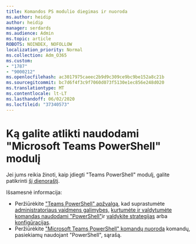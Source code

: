 ```yaml
---
title: Komandos PS modulio diegimas ir nuoroda
ms.author: heidip
author: heidip
manager: serdards
ms.audience: Admin
ms.topic: article
ROBOTS: NOINDEX, NOFOLLOW
localization_priority: Normal
ms.collection: Adm_O365
ms.custom:
- "1787"
- "9000212"
ms.openlocfilehash: ac3017975caeec2b9d9c309ce9bc9be152a8c21b
ms.sourcegitcommit: bc7d6f4f3c9f7060d073f5130e1ec856e248d020
ms.translationtype: MT
ms.contentlocale: lt-LT
ms.lasthandoff: 06/02/2020
ms.locfileid: "37340573"
---
```

# <a name="what-you-can-accomplish-with-microsoft-teams-powershell-module"></a>Ką galite atlikti naudodami "Microsoft Teams PowerShell" modulį

Jei jums reikia žinoti, kaip įdiegti "Teams PowerShell" modulį, galite patikrinti [šį dienoraštį](https://blogs.technet.microsoft.com/skypehybridguy/2017/11/07/microsoft-teams-powershell-support/).

Išsamesnė informacija:

- Peržiūrėkite ["Teams PowerShell" apžvalgą,](https://docs.microsoft.com/MicrosoftTeams/teams-powershell-overview) kad suprastumėte [administratoriaus vaidmens galimybes,](https://docs.microsoft.com/MicrosoftTeams/using-admin-roles) [kurtumėte ir valdytumėte komandas naudodami "PowerShell"](https://docs.microsoft.com/MicrosoftTeams/teams-powershell-overview#creating-and-managing-teams-via-powershell)ir [valdykite strategijas](https://docs.microsoft.com/MicrosoftTeams/teams-powershell-overview#managing-policies-via-powershell) arba [konfigūracijas](https://docs.microsoft.com/MicrosoftTeams/teams-powershell-overview#managing-configurations-via-powershell). 
- Peržiūrėkite ["Microsoft Teams PowerShell" komandų nuorodą](https://docs.microsoft.com/powershell/module/teams/?view=teams-ps) komandų, pasiekiamų naudojant "PowerShell", sąrašą. 
